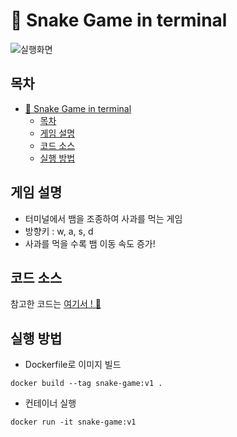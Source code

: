 # 🐍 Snake Game in terminal


![실행화면](https://github.com/yeedacoding/docker-pro-2308/assets/83167676/43476e24-3f8f-44bf-be1f-c9540b8e106a)


## 목차
- [🐍 Snake Game in terminal](#-snake-game-in-terminal)
  - [목차](#목차)
  - [게임 설명](#게임-설명)
  - [코드 소스](#코드-소스)
  - [실행 방법](#실행-방법)

## 게임 설명
- 터미널에서 뱀을 조종하여 사과를 먹는 게임
- 방향키 : w, a, s, d
- 사과를 먹을 수록 뱀 이동 속도 증가!



## 코드 소스
참고한 코드는 [여기서 ! 📃](https://github.com/clear-code-projects/powershell-snake)



## 실행 방법

- Dockerfile로 이미지 빌드
```
docker build --tag snake-game:v1 .
```

- 컨테이너 실행
```
docker run -it snake-game:v1
```
